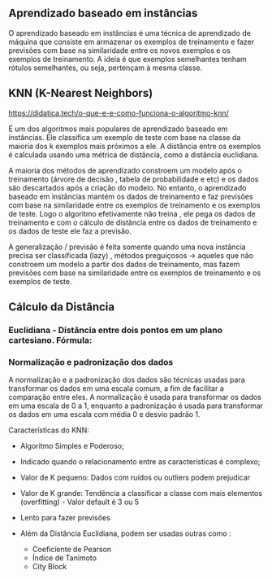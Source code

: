 ## Aprendizado baseado em instâncias

O aprendizado baseado em instâncias é uma técnica de aprendizado de máquina que consiste em armazenar os exemplos de treinamento e fazer previsões com base na similaridade entre os novos exemplos e os exemplos de treinamento. A ideia é que exemplos semelhantes tenham rótulos semelhantes, ou seja, pertençam à mesma classe.

## KNN (K-Nearest Neighbors)

https://didatica.tech/o-que-e-e-como-funciona-o-algoritmo-knn/

É um dos algoritmos mais populares de aprendizado baseado em instâncias. Ele classifica um exemplo de teste com base na classe da maioria dos k exemplos mais próximos a ele. A distância entre os exemplos é calculada usando uma métrica de distância, como a distância euclidiana.


A maioria dos métodos de aprendizado constroem um modelo após o treinamento (árvore de decisão , tabela de probabilidade e etc) e os dados são descartados após a criação do modelo. No entanto, o aprendizado baseado em instâncias mantém os dados de treinamento e faz previsões com base na similaridade entre os exemplos de treinamento e os exemplos de teste. Logo o algoritmo efetivamente não treina , ele pega os dados de treinamento e com o cálculo de distância entre os dados de treinamento e os dados de teste ele faz a previsão.

A generalização / previsão é feita somente quando uma nova instância precisa ser classificada (lazy) , métodos preguiçosos -> aqueles que não constroem um modelo a partir dos dados de treinamento, mas fazem previsões com base na similaridade entre os exemplos de treinamento e os exemplos de teste.

## Cálculo da Distância

### Euclidiana - Distância entre dois pontos em um plano cartesiano. Fórmula:  


### Normalização e padronização dos dados

A normalização e a padronização dos dados são técnicas usadas para transformar os dados em uma escala comum, a fim de facilitar a comparação entre eles. A normalização é usada para transformar os dados em uma escala de 0 a 1, enquanto a padronização é usada para transformar os dados em uma escala com média 0 e desvio padrão 1.

Características do KNN:

- Algoritmo Simples e Poderoso;
- Indicado quando o relacionamento entre as características é complexo;
- Valor de K pequeno: Dados com ruídos ou outliers podem prejudicar
- Valor de K grande: Tendência a classificar a classe com mais elementos (overfitting) - Valor default é 3 ou 5
- Lento para fazer previsões

- Além da Distância Euclidiana, podem ser usadas outras como :
    - Coeficiente de Pearson
    - Índice de Tanimoto
    - City Block